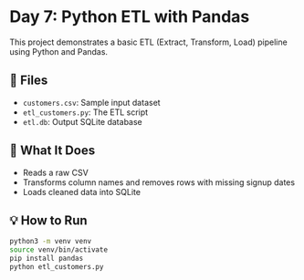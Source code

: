 # Day 7: Python ETL with Pandas

This project demonstrates a basic ETL (Extract, Transform, Load) pipeline using Python and Pandas.

## 📁 Files
- `customers.csv`: Sample input dataset
- `etl_customers.py`: The ETL script
- `etl.db`: Output SQLite database

## 🔁 What It Does
- Reads a raw CSV
- Transforms column names and removes rows with missing signup dates
- Loads cleaned data into SQLite

## 💡 How to Run

```bash
python3 -m venv venv
source venv/bin/activate
pip install pandas
python etl_customers.py
